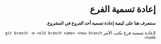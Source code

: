 <div  dir="rtl">

#  إعادة تسمية الفرع

**سنتعرف هنا على كيفية إعادة تسمية أحد الفروع في المشروع.**

لإعادة تسمية فرع نكتب الأمر `git branch -m <old branch name> <new branch name>`
  

 </div>